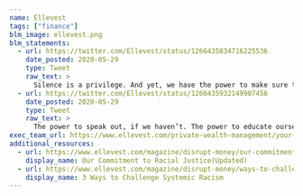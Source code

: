 ```yaml
---
name: Ellevest
tags: ["finance"]
blm_image: ellevest.png
blm_statements:
  - url: https://twitter.com/Ellevest/status/1266435834716225536
    date_posted: 2020-05-29
    type: Tweet
    raw_text: >
      Silence is a privilege. And yet, we have the power to make sure the world knows Ahmaud Arbery, Breonna Taylor, George Floyd, and the unthinkable number of Black lives lost mattered. We all have power to do something.
  - url: https://twitter.com/Ellevest/status/1266435932149907456
    date_posted: 2020-05-29
    type: Tweet
    raw_text: >
      The power to speak out, if we haven’t. The power to educate ourselves, if we need to. The power to put our money, if we have it, toward real change. #BlackLivesMatter
exec_team_url: https://www.ellevest.com/private-wealth-management/your-team
additional_resources:
  - url: https://www.ellevest.com/magazine/disrupt-money/our-commitment-to-racial-justice
    display_name: Our Commitment to Racial Justice(Updated)
  - url: https://www.ellevest.com/magazine/disrupt-money/ways-to-challenge-systemic-racism
    display_name: 3 Ways to Challenge Systemic Racism
---
```

